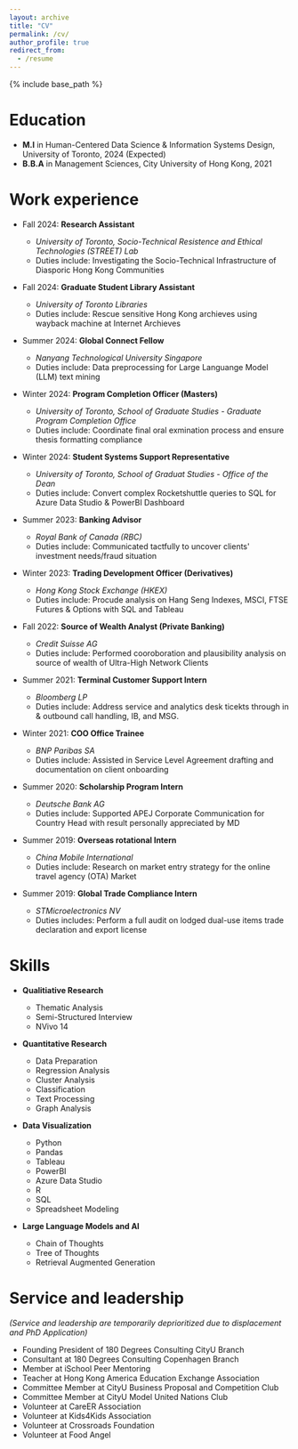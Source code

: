 ```yaml
---
layout: archive
title: "CV"
permalink: /cv/
author_profile: true
redirect_from:
  - /resume
---
```


{% include base_path %}

Education
======
* **M.I** in Human-Centered Data Science & Information Systems Design, University of Toronto, 2024 (Expected)
* **B.B.A** in Management Sciences, City University of Hong Kong, 2021

Work experience
======
* Fall 2024: **Research Assistant**
  * *University of Toronto, Socio-Technical Resistence and Ethical Technologies (STREET) Lab*
  * Duties include: Investigating the Socio-Technical Infrastructure of Diasporic Hong Kong Communities

* Fall 2024: **Graduate Student Library Assistant**
  * *University of Toronto Libraries*
  * Duties include: Rescue sensitive Hong Kong archieves using wayback machine at Internet Archieves

* Summer 2024: **Global Connect Fellow**
  * *Nanyang Technological University Singapore*
  * Duties include: Data preprocessing for Large Languange Model (LLM) text mining

* Winter 2024: **Program Completion Officer (Masters)**
  * *University of Toronto, School of Graduate Studies - Graduate Program Completion Office*
  * Duties include: Coordinate final oral exmination process and ensure thesis formatting compliance

* Winter 2024: **Student Systems Support Representative**
  * *University of Toronto, School of Graduat Studies -  Office of the Dean*
  * Duties include: Convert complex Rocketshuttle queries to SQL for Azure Data Studio & PowerBI Dashboard

* Summer 2023: **Banking Advisor**
  * *Royal Bank of Canada (RBC)*
  * Duties include: Communicated tactfully to uncover clients' investment needs/fraud situation

* Winter 2023: **Trading Development Officer (Derivatives)** 
  * *Hong Kong Stock Exchange (HKEX)*
  * Duties include: Procude analysis on Hang Seng Indexes, MSCI, FTSE Futures & Options with SQL and Tableau

* Fall 2022: **Source of Wealth Analyst (Private Banking)**
  * *Credit Suisse AG*
  * Duties include: Performed cooroboration and plausibility analysis on source of wealth of Ultra-High Network Clients

* Summer 2021: **Terminal Customer Support Intern**
  * *Bloomberg LP*
  * Duties include: Address service and analytics desk ticekts through in & outbound call handling, IB, and MSG. 

* Winter 2021: **COO Office Trainee**
  * *BNP Paribas SA*
  * Duties include: Assisted in Service Level Agreement drafting and documentation on client onboarding

* Summer 2020: **Scholarship Program Intern**
  * *Deutsche Bank AG*
  * Duties include: Supported APEJ Corporate Communication for Country Head with result personally appreciated by MD

* Summer 2019: **Overseas rotational Intern**
  * *China Mobile International*
  * Duties include: Research on market entry strategy for the online travel agency (OTA) Market <br/>

* Summer 2019: **Global Trade Compliance Intern**
  * *STMicroelectronics NV*
  * Duties includes: Perform a full audit on lodged dual-use items trade declaration and export license

Skills
======
* **Qualitiative Research**
  * Thematic Analysis
  * Semi-Structured Interview
  * NVivo 14 

* **Quantitative Research**
  * Data Preparation
  * Regression Analysis
  * Cluster Analysis
  * Classification
  * Text Processing
  * Graph Analysis 

* **Data Visualization**
  * Python
  * Pandas
  * Tableau
  * PowerBI
  * Azure Data Studio
  * R
  * SQL
  * Spreadsheet Modeling 

* **Large Language Models and AI**
  * Chain of Thoughts
  * Tree of Thoughts
  * Retrieval Augmented Generation

Service and leadership
======
*(Service and leadership are temporarily deprioritized due to displacement and PhD Application)*

* Founding President of 180 Degrees Consulting CityU Branch
* Consultant at 180 Degrees Consulting Copenhagen Branch
* Member at iSchool Peer Mentoring 
* Teacher at Hong Kong America Education Exchange Association 
* Committee Member at CityU Business Proposal and Competition Club
* Committee Member at CityU Model United Nations Club 
* Volunteer at CareER Association
* Volunteer at Kids4Kids Association
* Volunteer at Crossroads Foundation
* Volunteer at Food Angel
